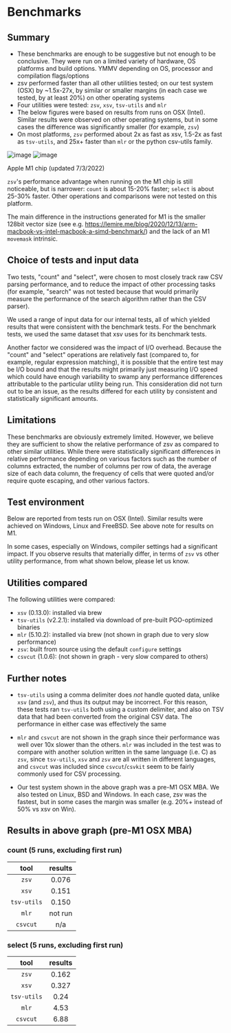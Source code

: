 # Benchmarks

## Summary

- These benchmarks are enough to be suggestive but not enough to be conclusive.
  They were run on a limited variety of hardware, OS platforms and build
  options. YMMV depending on OS, processor and compilation flags/options
- zsv performed faster than all other utilities tested; on our test system (OSX)
  by ~1.5x-27x, by similar or smaller margins (in each case we tested, by at
  least 20%) on other operating systems
- Four utilities were tested: `zsv`, `xsv`, `tsv-utils` and `mlr`
- The below figures were based on results from runs on OSX (Intel). Similar
  results were observed on other operating systems, but in some cases the
  difference was significantly smaller (for example, `zsv`)
- On most platforms, `zsv` performed about 2x as fast as xsv, 1.5-2x as fast as
  `tsv-utils`, and 25x+ faster than `mlr` or the python csv-utils family.

![image](https://user-images.githubusercontent.com/26302468/146497899-48174114-3b18-49b0-97da-35754ab56e48.png)
![image](https://user-images.githubusercontent.com/26302468/146498211-afc77ce6-4229-4599-bf33-81bf00c725a8.png)

Apple M1 chip (updated 7/3/2022)

`zsv`'s performance advantage when running on the M1 chip is still noticeable,
but is narrower: `count` is about 15-20% faster; `select` is about 25-30%
faster. Other operations and comparisons were not tested on this platform.

The main difference in the instructions generated for M1 is the smaller 128bit
vector size (see e.g.
<https://lemire.me/blog/2020/12/13/arm-macbook-vs-intel-macbook-a-simd-benchmark/>)
and the lack of an M1 `movemask` intrinsic.

## Choice of tests and input data

Two tests, "count" and "select", were chosen to most closely track raw CSV
parsing performance, and to reduce the impact of other processing tasks (for
example, "search" was not tested because that would primarily measure the
performance of the search algorithm rather than the CSV parser).

We used a range of input data for our internal tests, all of which yielded
results that were consistent with the benchmark tests. For the benchmark tests,
we used the same dataset that xsv uses for its benchmark tests.

Another factor we considered was the impact of I/O overhead. Because the "count"
and "select" operations are relatively fast (compared to, for example, regular
expression matching), it is possible that the entire test may be I/O bound and
that the results might primarily just measuring I/O speed which could have
enough variability to swamp any performance differences attributable to the
particular utility being run. This consideration did not turn out to be an
issue, as the results differed for each utility by consistent and statistically
significant amounts.

## Limitations

These benchmarks are obviously extremely limited. However, we believe they are
sufficient to show the relative performance of zsv as compared to other similar
utilities. While there were statistically significant differences in relative
performance depending on various factors such as the number of columns
extracted, the number of columns per row of data, the average size of each data
column, the frequency of cells that were quoted and/or require quote escaping,
and other various factors.

## Test environment

Below are reported from tests run on OSX (Intel). Similar results were achieved
on Windows, Linux and FreeBSD. See above note for results on M1.

In some cases, especially on Windows, compiler settings had a significant
impact. If you observe results that materially differ, in terms of `zsv` vs
other utility performance, from what shown below, please let us know.

## Utilities compared

The following utilities were compared:

- `xsv` (0.13.0): installed via brew
- `tsv-utils` (v2.2.1): installed via download of pre-built PGO-optimized binaries
- `mlr` (5.10.2): installed via brew (not shown in graph due to very slow performance)
- `zsv`: built from source using the default `configure` settings
- `csvcut` (1.0.6): (not shown in graph - very slow compared to others)

## Further notes

- `tsv-utils` using a comma delimiter does *not* handle quoted data, unlike
  `xsv` (and `zsv`), and thus its output may be incorrect. For this reason,
  these tests ran `tsv-utils` both using a custom delimiter, and also on TSV
  data that had been converted from the original CSV data. The performance in
  either case was effectively the same

- `mlr` and `csvcut` are not shown in the graph since their performance was well
  over 10x slower than the others. `mlr` was included in the test was to compare
  with another solution written in the same language (i.e. C) as `zsv`, since
  `tsv-utils`, `xsv` and `zsv` are all written in different languages, and
  `csvcut` was included since `csvcut`/`csvkit` seem to be fairly commonly used
  for CSV processing.

- Our test system shown in the above graph was a pre-M1 OSX MBA. We also tested
  on Linux, BSD and Windows. In each case, zsv was the fastest, but in some
  cases the margin was smaller (e.g. 20%+ instead of 50% vs xsv on Win).

## Results in above graph (pre-M1 OSX MBA)

### count (5 runs, excluding first run)

|    tool     | results |
| :---------: | :-----: |
|    `zsv`    |  0.076  |
|    `xsv`    |  0.151  |
| `tsv-utils` |  0.150  |
|    `mlr`    | not run |
|  `csvcut`   |   n/a   |

### select (5 runs, excluding first run)

|    tool     | results |
| :---------: | :-----: |
|    `zsv`    |  0.162  |
|    `xsv`    |  0.327  |
| `tsv-utils` |  0.24   |
|    `mlr`    |  4.53   |
|  `csvcut`   |  6.88   |
